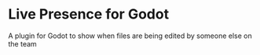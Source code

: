 # Live Presence for Godot
A plugin for Godot to show when files are being edited by someone else on the team
